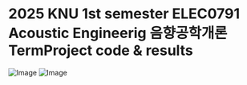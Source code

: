 # 2025 KNU 1st semester ELEC0791 Acoustic Engineerig 음향공학개론 TermProject code & results

![Image](https://github.com/user-attachments/assets/4b6c459e-6c41-404c-a677-563aea01a60d)
![Image](https://github.com/user-attachments/assets/a31fbcc3-f1dc-41dd-91aa-bbeaa72bcd75)

